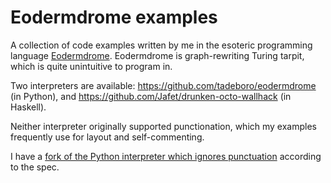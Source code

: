 # Eodermdrome examples

A collection of code examples written by me in the esoteric programming language [Eodermdrome](https://esolangs.org/wiki/Eodermdrome).
Eodermdrome is graph-rewriting Turing tarpit, which is quite unintuitive to program in.

Two interpreters are available: https://github.com/tadeboro/eodermdrome (in Python), and https://github.com/Jafet/drunken-octo-wallhack (in Haskell).

Neither interpreter originally supported punctionation, which my examples frequently use for layout and self-commenting.

I have a [fork of the Python interpreter which ignores punctuation](https://github.com/hornc/eodermdrome) according to the spec.


